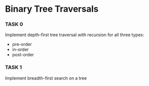 # Binary Tree Traversals

### TASK 0
Implement depth-first tree traversal with recursion for all three types:
- pre-order
- in-order
- post-order

### TASK 1
Implement breadth-first search on a tree